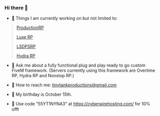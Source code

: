 ### Hi there 👋

- 🔭 Things I am currently working on but not limited to:
> [ProductionRP](https://www.productionrp.net/)
> 
> [Luxe RP](https://discord.gg/luxeroleplay)
> 
> [LSDPSRP](https://lsdpsrp.net/)
> 
> [Hydra RP](https://discord.gg/hydrarp)



- 💬 Ask me about a fully functional plug and play ready to go custom FiveM framework. (Servers currently using this framework are Overtime RP, Hydra RP and Nonstop RP.)
- 📧 How to reach me: tinytankproductions@gmail.com
- 🎂 My birthday is October 15th.


- 🏃 Use code "55YT1NYNA3" at <https://cyberwirehosting.com/> for 10% off❗
